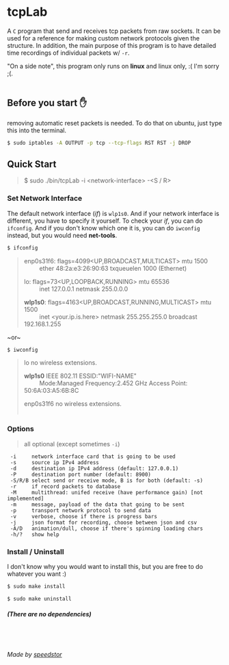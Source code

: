 # tcpLab 
A `C` program that send and receives tcp packets from raw sockets. It can be used for a reference for making custom network protocols given the structure. In addition, the main purpose of this program is to have detailed time recordings of individual packets w/ `-r`.

"On a side note", this program only runs on **linux** and linux only, :( I'm sorry ;(.
<br/><br/>

## Before you start :hand:
removing automatic reset packets is needed. To do that on ubuntu, just type this into the terminal.
```bash
$ sudo iptables -A OUTPUT -p tcp --tcp-flags RST RST -j DROP
```
## Quick Start
> $ sudo ./bin/tcpLab -i \<network-interface\> -\<S / R\>
### Set Network Interface
The default network interface (*if*) is `wlp1s0`. And if your network interface is different, you have to specify it yourself. To check your *if*, you can do `ifconfig`. And if you don't know which one it is, you can do `iwconfig` instead, but you would need **net-tools**.
```bash
$ ifconfig
```

> enp0s31f6: flags=4099<UP,BROADCAST,MULTICAST>  mtu 1500 <br/>
> &nbsp;&nbsp;&nbsp;&nbsp;&nbsp;&nbsp;&nbsp;&nbsp;&nbsp;ether 48:2a:e3:26:90:63  txqueuelen 1000  (Ethernet)
>
> lo: flags=73<UP,LOOPBACK,RUNNING>  mtu 65536 <br/>
> &nbsp;&nbsp;&nbsp;&nbsp;&nbsp;&nbsp;&nbsp;&nbsp;&nbsp;inet 127.0.0.1  netmask 255.0.0.0
> 
> **wlp1s0**: flags=4163<UP,BROADCAST,RUNNING,MULTICAST>  mtu 1500<br/>
> &nbsp;&nbsp;&nbsp;&nbsp;&nbsp;&nbsp;&nbsp;&nbsp;&nbsp;inet <your.ip.is.here>  netmask 255.255.255.0  broadcast 192.168.1.255

~or~

```bash
$ iwconfig
```
> lo        no wireless extensions.
> 
> **wlp1s0**  IEEE 802.11  ESSID:"WIFI-NAME"  
> &nbsp;&nbsp;&nbsp;&nbsp;&nbsp;&nbsp;&nbsp;&nbsp;&nbsp;Mode:Managed  Frequency:2.452 GHz  Access Point: 50:6A:03:A5:6B:8C   
> 
> enp0s31f6  no wireless extensions.
<br/><br/>

### Options
> all optional (except sometimes `-i`)
```
 -i     network interface card that is going to be used
 -s     source ip IPv4 address
 -d     destination ip IPv4 address (default: 127.0.0.1)
 -P     destination port number (default: 8900)
 -S/R/B select send or receive mode, B is for both (default: -s)
 -r     if record packets to database
 -M     multithread: unifed receive (have performance gain) [not implemented]
 -m     message, payload of the data that going to be sent
 -p     transport network protocol to send data
 -v     verbose, choose if there is progress bars
 -j     json format for recording, choose between json and csv 
 -A/D   animation/dull, choose if there's spinning loading chars
 -h/?   show help
```
### Install / Uninstall
I don't know why you would want to install this, but you are free to do whatever you want :)
```bash
$ sudo make install

$ sudo make uninstall
```
##### (There are no dependencies)
<br/><br/>

###### Made by [speedstor](https://speedstor.net)